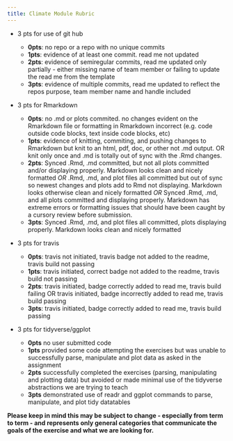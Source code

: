 ```yaml
---
title: Climate Module Rubric
---
```



- 3 pts for use of git hub
    - **0pts**: no repo or a repo with no unique commits
    - **1pts**: evidence of at least one commit. read me not updated
    - **2pts**: evidence of semiregular commits, read me updated only partially - either missing name of team member or failing to update the read me from the template
    - **3pts**: evidence of multiple commits, read me updated to reflect the repos purpose, team member name and handle included
    
- 3 pts for Rmarkdown
    - **0pts**: no .md or plots commited. no changes evident on the Rmarkdown file or formatting in Rmarkdown incorrect (e.g. code outside code blocks, text inside code blocks, etc)
    - **1pts**: evidence of knitting, commiting, and pushing changes to Rmarkdown but knit to an html, pdf, doc, or other not .md output. OR knit only once and .md is totally out of sync with the .Rmd changes. 
    - **2pts**: Synced .Rmd, .md committed, but not all plots committed and/or displaying properly. Markdown looks clean and nicely formatted
        _OR_ .Rmd, .md, and plot files all committed but out of sync so newest changes and plots add to Rmd not displaying. Markdown looks otherwise clean and nicely formatted
        _OR_ Synced .Rmd, .md, and all plots committed and displaying properly. Markdown has extreme errors or formatting issues that should have been caught by a cursory review before submission.
    - **3pts**: Synced .Rmd, .md, and plot files all committed, plots displaying properly. Markdown looks clean and nicely formatted

- 3 pts for travis
    - **0pts**: travis not initiated, travis badge not added to the readme, travis build not passing 
    - **1pts**: travis initiated, correct badge not added to the readme, travis build not passing 
    - **2pts**: travis initiated, badge correctly added to read me, travis build failing OR travis initiated, badge incorrectly added to read me, travis build passing 
    - **3pts**: travis initiated, badge correctly added to read me, travis build passing 

- 3 pts for tidyverse/ggplot
    - **0pts** no user submitted code
    - **1pts** provided some code attempting the exercises but was unable to successfully parse, manipulate and plot data as asked in the assignment 
    - **2pts** successfully completed the exercises (parsing, manipulating and plotting data) but avoided or made minimal use of the tidyverse abstractions we are trying to teach
    - **3pts** demonstrated use of readr and ggplot commands to parse, manipulate, and plot tidy datatables
    


__Please keep in mind this may be subject to change - especially from term to term -
and represents only general categories that communicate the goals of the exercise and what we are looking for.__
